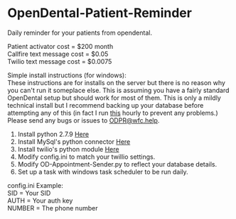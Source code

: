 # OpenDental-Patient-Reminder
Daily reminder for your patients from opendental.

Patient activator cost = $200 month  
Callfire text message cost = $0.05  
Twilio text message cost  = $0.0075  

Simple install instructions (for windows):  
These instructions are for installs on the server but there is no reason why you can't run it someplace else. This is assuming you have a fairly standard OpenDental setup but should work for most of them. This is only a mildly technical install but I recommend backing up your database before attempting any of this (in fact I run  [this](https://github.com/WilliamCipriano/WillBackup "WillBackup") hourly to prevent any problems.) Please send any bugs or issues to ODPR@wfc.help.

1. Install python 2.7.9 [Here](https://www.python.org/downloads/ "Python 2.7 install")
2. Install MySql's python connector [Here](https://dev.mysql.com/downloads/connector/python/ "MySql python connector")
3. Install twilio's python module [Here](https://www.twilio.com/docs/python/install "twilio python module")
4. Modify config.ini to match your twillio settings.
5. Modify OD-Appointment-Sender.py to reflect your database details.
6. Set up a task with windows task scheduler to be run daily.


config.ini Example:  
SID = Your SID  
AUTH = Your auth key  
NUMBER = The phone number  
